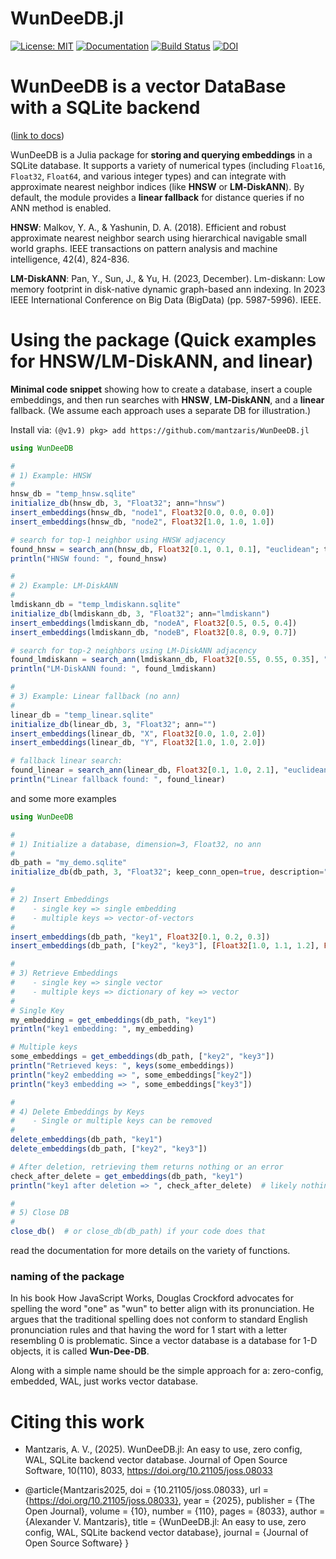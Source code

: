 # WunDeeDB.jl

[![License: MIT](https://img.shields.io/badge/License-MIT-green.svg)](LICENSE) 
[![Documentation](https://img.shields.io/badge/docs-stable-blue.svg)](https://mantzaris.github.io/WunDeeDB.jl/) 
[![Build Status](https://github.com/mantzaris/WunDeeDB.jl/actions/workflows/ci.yml/badge.svg?branch=main)](https://github.com/mantzaris/WunDeeDB.jl/actions)
[![DOI](https://joss.theoj.org/papers/10.21105/joss.08033/status.svg)](https://doi.org/10.21105/joss.08033)

# WunDeeDB is a vector DataBase with a SQLite backend 

([link to docs](https://mantzaris.github.io/WunDeeDB.jl))

WunDeeDB is a Julia package for **storing and querying embeddings** in a SQLite database. It supports a variety of numerical types (including `Float16`, `Float32`, `Float64`, and various integer types) and can integrate with approximate nearest neighbor indices (like **HNSW** or **LM‐DiskANN**). By default, the module provides a **linear fallback** for distance queries if no ANN method is enabled.

**HNSW**: Malkov, Y. A., & Yashunin, D. A. (2018). Efficient and robust approximate nearest neighbor search using hierarchical navigable small world graphs. IEEE transactions on pattern analysis and machine intelligence, 42(4), 824-836.

**LM-DiskANN**: Pan, Y., Sun, J., & Yu, H. (2023, December). Lm-diskann: Low memory footprint in disk-native dynamic graph-based ann indexing. In 2023 IEEE International Conference on Big Data (BigData) (pp. 5987-5996). IEEE.

# Using the package (Quick examples for HNSW/LM-DiskANN, and linear)


**Minimal code snippet** showing how to create a database, insert a couple embeddings, and then run searches with **HNSW**, **LM‐DiskANN**, and a **linear** fallback. (We assume each approach uses a separate DB for illustration.)

Install via: `(@v1.9) pkg> add https://github.com/mantzaris/WunDeeDB.jl`

```julia
using WunDeeDB

#
# 1) Example: HNSW
#
hnsw_db = "temp_hnsw.sqlite"
initialize_db(hnsw_db, 3, "Float32"; ann="hnsw")
insert_embeddings(hnsw_db, "node1", Float32[0.0, 0.0, 0.0])
insert_embeddings(hnsw_db, "node2", Float32[1.0, 1.0, 1.0])

# search for top-1 neighbor using HNSW adjacency
found_hnsw = search_ann(hnsw_db, Float32[0.1, 0.1, 0.1], "euclidean"; top_k=1)
println("HNSW found: ", found_hnsw)

#
# 2) Example: LM-DiskANN
#
lmdiskann_db = "temp_lmdiskann.sqlite"
initialize_db(lmdiskann_db, 3, "Float32"; ann="lmdiskann")
insert_embeddings(lmdiskann_db, "nodeA", Float32[0.5, 0.5, 0.4])
insert_embeddings(lmdiskann_db, "nodeB", Float32[0.8, 0.9, 0.7])

# search for top-2 neighbors using LM-DiskANN adjacency
found_lmdiskann = search_ann(lmdiskann_db, Float32[0.55, 0.55, 0.35], "euclidean"; top_k=2)
println("LM-DiskANN found: ", found_lmdiskann)

#
# 3) Example: Linear fallback (no ann)
#
linear_db = "temp_linear.sqlite"
initialize_db(linear_db, 3, "Float32"; ann="")
insert_embeddings(linear_db, "X", Float32[0.0, 1.0, 2.0])
insert_embeddings(linear_db, "Y", Float32[1.0, 1.0, 2.0])

# fallback linear search:
found_linear = search_ann(linear_db, Float32[0.1, 1.0, 2.1], "euclidean"; top_k=2)
println("Linear fallback found: ", found_linear)
```

and some more examples

```julia
using WunDeeDB

#
# 1) Initialize a database, dimension=3, Float32, no ann
#
db_path = "my_demo.sqlite"
initialize_db(db_path, 3, "Float32"; keep_conn_open=true, description="Demo DB", ann="")  

#
# 2) Insert Embeddings
#    - single key => single embedding
#    - multiple keys => vector-of-vectors
#
insert_embeddings(db_path, "key1", Float32[0.1, 0.2, 0.3])
insert_embeddings(db_path, ["key2", "key3"], [Float32[1.0, 1.1, 1.2], Float32[9.0, 9.1, 9.2]])

#
# 3) Retrieve Embeddings
#    - single key => single vector
#    - multiple keys => dictionary of key => vector
#
# Single Key
my_embedding = get_embeddings(db_path, "key1")  
println("key1 embedding: ", my_embedding)

# Multiple keys
some_embeddings = get_embeddings(db_path, ["key2", "key3"])
println("Retrieved keys: ", keys(some_embeddings))
println("key2 embedding => ", some_embeddings["key2"])
println("key3 embedding => ", some_embeddings["key3"])

#
# 4) Delete Embeddings by Keys
#    - Single or multiple keys can be removed
#
delete_embeddings(db_path, "key1")
delete_embeddings(db_path, ["key2", "key3"])

# After deletion, retrieving them returns nothing or an error
check_after_delete = get_embeddings(db_path, "key1")
println("key1 after deletion => ", check_after_delete)  # likely nothing or error string

#
# 5) Close DB
#
close_db()  # or close_db(db_path) if your code does that

```

read the documentation for more details on the variety of functions.


### naming of the package
In his book How JavaScript Works, Douglas Crockford advocates for spelling the word "one" as "wun" to better align with its pronunciation. He argues that the traditional spelling does not conform to standard English pronunciation rules and that having the word for 1 start with a letter resembling 0 is problematic. Since a vector database is a database for 1-D objects, it is called **Wun-Dee-DB**. 

Along with a simple name should be the simple approach for a: zero-config, embedded, WAL, just works vector database.

# Citing this work

- Mantzaris, A. V., (2025). WunDeeDB.jl: An easy to use, zero config, WAL, SQLite backend vector database. Journal of Open Source Software, 10(110), 8033, https://doi.org/10.21105/joss.08033

- @article{Mantzaris2025, doi = {10.21105/joss.08033}, url = {https://doi.org/10.21105/joss.08033}, year = {2025}, publisher = {The Open Journal}, volume = {10}, number = {110}, pages = {8033}, author = {Alexander V. Mantzaris}, title = {WunDeeDB.jl: An easy to use, zero config, WAL, SQLite backend vector database}, journal = {Journal of Open Source Software} } 

